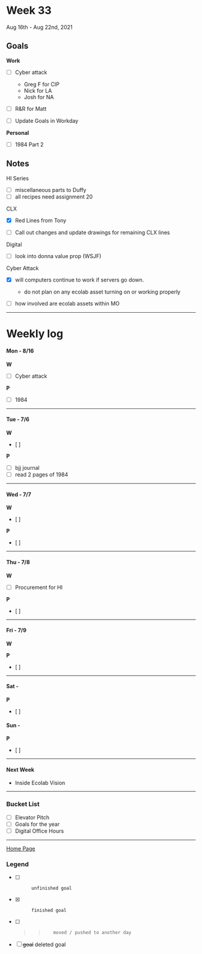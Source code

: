 # Week 33
Aug 16th - Aug 22nd, 2021

## Goals

**Work**

- [ ] Cyber attack
    - Greg F for CIP
    - Nick for LA
    - Josh for NA
- [ ] R&R for Matt
- [ ] Update Goals in Workday


**Personal**

- [ ] 1984 Part 2



## Notes
HI Series
- [ ] miscellaneous parts to Duffy
- [ ] all recipes need assignment 20

CLX
- [x] Red Lines from Tony
- [ ] Call out changes and update drawings for remaining CLX lines


Digital
- [ ] look into donna value prop (WSJF)

Cyber Attack
- [x] will computers continue to work if servers go down.
    - do not plan on any ecolab asset turning on or working properly
- [ ] how involved are ecolab assets within MO


----------
# Weekly log

#### Mon - 8/16 ####

**W**
- [ ] Cyber attack


**P**
- [ ] 1984

----------

#### Tue - 7/6 ####

**W**
- [ ] 

**P**
- [ ] bjj journal
- [ ] read 2 pages of 1984

----------

#### Wed - 7/7 ####

**W**
- [ ] 

**P**
- [ ]

----------

#### Thu - 7/8 ####

**W**
- [ ] Procurement for HI 

**P**
- [ ]

----------

#### Fri - 7/9 ####

**W**


**P**
- [ ]


----------

#### Sat -  ####

**P**
- [ ]

#### Sun -  ####

**P**
- [ ]

----------

#### Next Week
- Inside Ecolab Vision

----------

### Bucket List

- [ ] Elevator Pitch
- [ ] Goals for the year
- [ ] Digital Office Hours

----------

[Home Page](https://ch3ck3rs.github.io/Goals)

### Legend

- [ ] 			unfinished goal
- [x] 			finished goal
- [ ] >> 		moved / pushed to another day
- [ ] ~~goal~~	deleted goal
